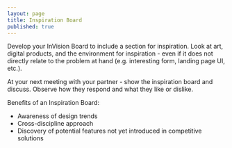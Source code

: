 ```yaml
---
layout: page
title: Inspiration Board
published: true
---
```


Develop your InVision Board to include a section for inspiration. Look at art, digital products, and the environment for inspiration - even if it does not directly relate to the problem at hand (e.g. interesting form, landing page UI, etc.).

At your next meeting with your partner - show the inspiration board and discuss. Observe how they respond and what they like or dislike.

Benefits of an Inspiration Board:
* Awareness of design trends
* Cross-discipline approach
* Discovery of potential features not yet introduced in competitive solutions  
